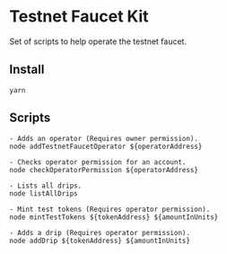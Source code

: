 # Testnet Faucet Kit

Set of scripts to help operate the testnet faucet.

## Install

`yarn`

## Scripts

```
- Adds an operator (Requires owner permission).
node addTestnetFaucetOperator ${operatorAddress}

- Checks operator permission for an account.
node checkOperatorPermission ${operatorAddress}

- Lists all drips.
node listAllDrips

- Mint test tokens (Requires operator permission).
node mintTestTokens ${tokenAddress} ${amountInUnits}

- Adds a drip (Requires operator permission).
node addDrip ${tokenAddress} ${amountInUnits}
```